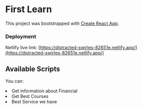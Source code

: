 # First Learn

This project was bootstrapped with [Create React App](https://github.com/facebook/create-react-app).

### Deployment

<!-- Netlify live link: [https://facebook.github.io/create-react-app/docs/deployment](https://facebook.github.io/create-react-app/docs/deployment) -->
Netlify live link: [https://distracted-swirles-82651e.netlify.app/](https://distracted-swirles-82651e.netlify.app/)

## Available Scripts

You can:
<li>Get information about Financial</li>
<li>Get Best Courses</li>
<li>Best Service we have</li>